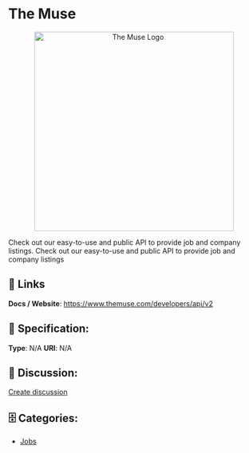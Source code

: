 # The Muse
<p align="center">
    <img width="400" src="https://raw.githubusercontent.com/apis-list/apis-list/main/apis/the-muse/logo_256x256.png" alt="The Muse Logo"/>
</p>

Check out our easy-to-use and public API to provide job and company listings.  Check out our easy-to-use and public API to provide job and company listings

##  🔗 Links
**Docs / Website**: https://www.themuse.com/developers/api/v2

## 🧬 Specification:
**Type**: N/A
**URI**: N/A

## 💬 Discussion:
[Create discussion](https://github.com/apis-list/apis-list/discussions/new)

## 🗄️ Categories:
- [Jobs](https://github.com/apis-list/apis-list#jobs)







